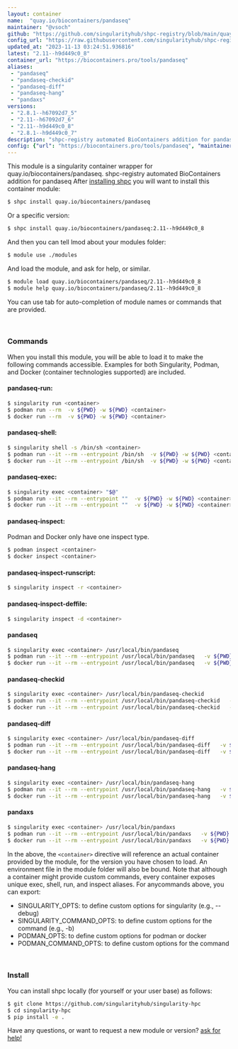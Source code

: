 ```yaml
---
layout: container
name:  "quay.io/biocontainers/pandaseq"
maintainer: "@vsoch"
github: "https://github.com/singularityhub/shpc-registry/blob/main/quay.io/biocontainers/pandaseq/container.yaml"
config_url: "https://raw.githubusercontent.com/singularityhub/shpc-registry/main/quay.io/biocontainers/pandaseq/container.yaml"
updated_at: "2023-11-13 03:24:51.936816"
latest: "2.11--h9d449c0_8"
container_url: "https://biocontainers.pro/tools/pandaseq"
aliases:
 - "pandaseq"
 - "pandaseq-checkid"
 - "pandaseq-diff"
 - "pandaseq-hang"
 - "pandaxs"
versions:
 - "2.8.1--h67092d7_5"
 - "2.11--h67092d7_6"
 - "2.11--h9d449c0_8"
 - "2.8.1--h9d449c0_7"
description: "shpc-registry automated BioContainers addition for pandaseq"
config: {"url": "https://biocontainers.pro/tools/pandaseq", "maintainer": "@vsoch", "description": "shpc-registry automated BioContainers addition for pandaseq", "latest": {"2.11--h9d449c0_8": "sha256:fd0bb566ff58a935dd3a4eb096633f4e7623a855fc472834cd2b2edbf51db5f7"}, "tags": {"2.8.1--h67092d7_5": "sha256:1be33559ab6f1f426f99c2e0d8230f52643df009756da4a6e6ece0dbf04e5f18", "2.11--h67092d7_6": "sha256:9073ca60900d33d015cee556698c66e1eea806e9ef461ef723eea5643107a096", "2.11--h9d449c0_8": "sha256:fd0bb566ff58a935dd3a4eb096633f4e7623a855fc472834cd2b2edbf51db5f7", "2.8.1--h9d449c0_7": "sha256:5eb63d5b17c6adf69ebab02afb63cc219ea465c91ae0e01d8b19de145d9e1136"}, "docker": "quay.io/biocontainers/pandaseq", "aliases": {"pandaseq": "/usr/local/bin/pandaseq", "pandaseq-checkid": "/usr/local/bin/pandaseq-checkid", "pandaseq-diff": "/usr/local/bin/pandaseq-diff", "pandaseq-hang": "/usr/local/bin/pandaseq-hang", "pandaxs": "/usr/local/bin/pandaxs"}}
---
```


This module is a singularity container wrapper for quay.io/biocontainers/pandaseq.
shpc-registry automated BioContainers addition for pandaseq
After [installing shpc](#install) you will want to install this container module:


```bash
$ shpc install quay.io/biocontainers/pandaseq
```

Or a specific version:

```bash
$ shpc install quay.io/biocontainers/pandaseq:2.11--h9d449c0_8
```

And then you can tell lmod about your modules folder:

```bash
$ module use ./modules
```

And load the module, and ask for help, or similar.

```bash
$ module load quay.io/biocontainers/pandaseq/2.11--h9d449c0_8
$ module help quay.io/biocontainers/pandaseq/2.11--h9d449c0_8
```

You can use tab for auto-completion of module names or commands that are provided.

<br>

### Commands

When you install this module, you will be able to load it to make the following commands accessible.
Examples for both Singularity, Podman, and Docker (container technologies supported) are included.

#### pandaseq-run:

```bash
$ singularity run <container>
$ podman run --rm  -v ${PWD} -w ${PWD} <container>
$ docker run --rm  -v ${PWD} -w ${PWD} <container>
```

#### pandaseq-shell:

```bash
$ singularity shell -s /bin/sh <container>
$ podman run --it --rm --entrypoint /bin/sh  -v ${PWD} -w ${PWD} <container>
$ docker run --it --rm --entrypoint /bin/sh  -v ${PWD} -w ${PWD} <container>
```

#### pandaseq-exec:

```bash
$ singularity exec <container> "$@"
$ podman run --it --rm --entrypoint ""  -v ${PWD} -w ${PWD} <container> "$@"
$ docker run --it --rm --entrypoint ""  -v ${PWD} -w ${PWD} <container> "$@"
```

#### pandaseq-inspect:

Podman and Docker only have one inspect type.

```bash
$ podman inspect <container>
$ docker inspect <container>
```

#### pandaseq-inspect-runscript:

```bash
$ singularity inspect -r <container>
```

#### pandaseq-inspect-deffile:

```bash
$ singularity inspect -d <container>
```


#### pandaseq

```bash
$ singularity exec <container> /usr/local/bin/pandaseq
$ podman run --it --rm --entrypoint /usr/local/bin/pandaseq   -v ${PWD} -w ${PWD} <container> -c " $@"
$ docker run --it --rm --entrypoint /usr/local/bin/pandaseq   -v ${PWD} -w ${PWD} <container> -c " $@"
```


#### pandaseq-checkid

```bash
$ singularity exec <container> /usr/local/bin/pandaseq-checkid
$ podman run --it --rm --entrypoint /usr/local/bin/pandaseq-checkid   -v ${PWD} -w ${PWD} <container> -c " $@"
$ docker run --it --rm --entrypoint /usr/local/bin/pandaseq-checkid   -v ${PWD} -w ${PWD} <container> -c " $@"
```


#### pandaseq-diff

```bash
$ singularity exec <container> /usr/local/bin/pandaseq-diff
$ podman run --it --rm --entrypoint /usr/local/bin/pandaseq-diff   -v ${PWD} -w ${PWD} <container> -c " $@"
$ docker run --it --rm --entrypoint /usr/local/bin/pandaseq-diff   -v ${PWD} -w ${PWD} <container> -c " $@"
```


#### pandaseq-hang

```bash
$ singularity exec <container> /usr/local/bin/pandaseq-hang
$ podman run --it --rm --entrypoint /usr/local/bin/pandaseq-hang   -v ${PWD} -w ${PWD} <container> -c " $@"
$ docker run --it --rm --entrypoint /usr/local/bin/pandaseq-hang   -v ${PWD} -w ${PWD} <container> -c " $@"
```


#### pandaxs

```bash
$ singularity exec <container> /usr/local/bin/pandaxs
$ podman run --it --rm --entrypoint /usr/local/bin/pandaxs   -v ${PWD} -w ${PWD} <container> -c " $@"
$ docker run --it --rm --entrypoint /usr/local/bin/pandaxs   -v ${PWD} -w ${PWD} <container> -c " $@"
```



In the above, the `<container>` directive will reference an actual container provided
by the module, for the version you have chosen to load. An environment file in the
module folder will also be bound. Note that although a container
might provide custom commands, every container exposes unique exec, shell, run, and
inspect aliases. For anycommands above, you can export:

 - SINGULARITY_OPTS: to define custom options for singularity (e.g., --debug)
 - SINGULARITY_COMMAND_OPTS: to define custom options for the command (e.g., -b)
 - PODMAN_OPTS: to define custom options for podman or docker
 - PODMAN_COMMAND_OPTS: to define custom options for the command

<br>

### Install

You can install shpc locally (for yourself or your user base) as follows:

```bash
$ git clone https://github.com/singularityhub/singularity-hpc
$ cd singularity-hpc
$ pip install -e .
```

Have any questions, or want to request a new module or version? [ask for help!](https://github.com/singularityhub/singularity-hpc/issues)